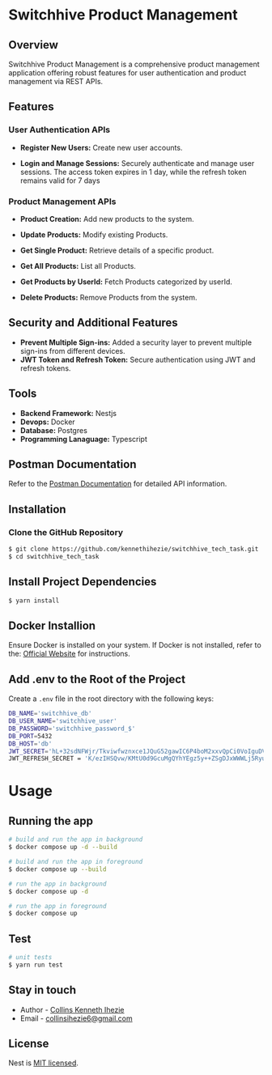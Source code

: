 # Switchhive Product Management

## Overview

Switchhive Product Management is a comprehensive product management application offering robust features for user authentication and product management via REST APIs.

## Features

### User Authentication APIs
 - **Register New Users:** Create new user accounts.
 
 - **Login and Manage Sessions:** Securely authenticate and manage user sessions. The access token expires in 1 day, while the refresh token remains valid for 7 days

### Product Management APIs
 - **Product Creation:** Add new products to the system.

 - **Update Products:** Modify existing Products.

 - **Get Single Product:** Retrieve details of a specific product.

 - **Get All Products:** List all Products.

 - **Get Products by UserId:** Fetch Products categorized by userId.

 - **Delete Products:** Remove Products from the system.


## Security and Additional Features

 - **Prevent Multiple Sign-ins:** Added a security layer to prevent multiple sign-ins from different devices.
 - **JWT Token and Refresh Token:** Secure authentication using JWT and refresh tokens.


## Tools

 - **Backend Framework:** Nestjs
 - **Devops:** Docker
 - **Database:** Postgres
 - **Programming Lanaguage:** Typescript

## Postman Documentation
Refer to the [Postman Documentation](https://documenter.getpostman.com/view/11996278/2sA3kRJPck) for detailed API information.


## Installation

### Clone the GitHub Repository

```bash
$ git clone https://github.com/kennethihezie/switchhive_tech_task.git
$ cd switchhive_tech_task
```

## Install Project Dependencies

```bash
$ yarn install
```

## Docker Installion
Ensure Docker is installed on your system. If Docker is not installed, refer to the: [Official Website](https://docs.docker.com/) for instructions.


## Add .env to the Root of the Project
Create a `.env` file in the root directory with the following keys:

```bash
DB_NAME='switchhive_db'
DB_USER_NAME='switchhive_user'
DB_PASSWORD='switchhive_password_$'
DB_PORT=5432
DB_HOST='db'
JWT_SECRET='hL+32sdNFWjr/Tkviwfwznxce1JQuG52gawIC6P4boM2xxvQpCi0VoIguDVdiGdacvTkv/mnbqvoz6AEKGTIwU8Mpxay+UtC3TmsZxHFz5mWn7P3VhPC+DlRV74eJzI0SX0K5TQcVBpbEfnubUDadSSBgQGOKJs1fZOO4roUMdDnWFucWgtLZ0rid3m9yQu+HufmYqCpBsZjPTT73VRtbjQUWhZ2DQl75057TecQGpfM2yK7XUdSHjB5tU62dEk0l2cvpP8Bwk+jNGKbwvpWyzCdotkwMhlzFa85uzSy/JfXtWwEVvPGn78PJ0hxQSmEWT6UZ2usyGGbgnsSkVWAxw=='
JWT_REFRESH_SECRET = 'K/ezIHSQvw/KMtU0d9GcuMgQYhYEgz5y++ZSgDJxWWWLj5Ryu4xmcqi6OagcMMKK8PZqzNtVz4as9qCCDh2n3Ajfhh5Hr54HyFAbfpOSfrPpm6ztL3zr4Mbl3EVLUtqN+2Oc9EApp3xguMmWzIpu4d6YaMp513FQ/WVZpWeJWeImbXY6znnc/dvvquFx5Q48IDCIkYk6RlhV1v5Vv+oGdtKqDaGFh/J9t5tPcXdZFcHq1x0JkCm3WJzEbhxfd3DukwVGIeU+70/PAdp3iVVnY8Z4//5EE507HLbOzCXVEIaqmA6QHFbSLzg0VE5B6BkR0DyZ8CzQdwL+EBDtHh6ONw=='
```
 
 # Usage

## Running the app

```bash
# build and run the app in background
$ docker compose up -d --build

# build and run the app in foreground
$ docker compose up --build

# run the app in background
$ docker compose up -d

# run the app in foreground
$ docker compose up
```

## Test

```bash
# unit tests
$ yarn run test
```


## Stay in touch

- Author - [Collins Kenneth Ihezie](https://github.com/kennethihezie/)
- Email - [collinsihezie6@gmail.com](mailto://collinsihezie6@gmail.com)

## License

Nest is [MIT licensed](LICENSE).
